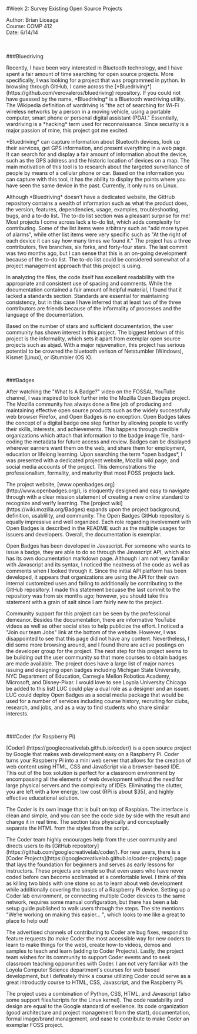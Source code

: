 #Week 2: Survey Existing Open Source Projects

Author: Brian Liceaga<br>
Course: COMP 412<br>
Date: 6/14/14<br>
<br><br>

###Bluedriving
<p>
Recently, I have been very interested in Bluetooth technology, and I have spent a fair amount of time searching for open source projects.  More specifically, I was looking for a project that was programmed in python.  In browsing through GitHub, I came across the [*Bluedriving*](https://github.com/verovaleros/bluedriving) repository.  If you could not have guessed by the name, *Bluedriving* is a Bluetooth wardriving utility.  The Wikipedia definition of wardriving is "the act of searching for Wi-Fi wireless networks by a person in a moving vehicle, using a portable computer, smart phone or personal digital assistant (PDA)." Essentially, wardriving is a *hacking* term used for reconnaissance. Since security is a major passion of mine, this project got me excited.
</p>

<p>
*Bluedriving* can capture information about Bluetooth devices, look up their services, get GPS information, and present everything in a web page. It can search for and display a fair amount of information about the device, such as the GPS address and the historic location of devices on a map. The main motivation of this tool is to research about the targeted surveillance of people by means of a cellular phone or car. Based on the information you can capture with this tool, it has the ability to display the points where you have seen the same device in the past. Currently, it only runs on Linux.
</p>

<p>
Although *Bluedriving* doesn't have a dedicated website, the GitHub repository contains a wealth of information such as what the product does, the version, features, dependencies, usage, examples, troubleshooting, bugs, and a to-do list.  The to-do list section was a pleasant surprise for me! Most projects I come across lack a to-do list, which adds complexity for contributing. Some of the list items were arbitrary such as "add more types of alarms", while other list items were very specific such as "At the right of each device it can say how many times we found it."  The project has a three contributors, five branches, six forks, and forty-four stars.  The last commit was two months ago, but I can sense that this is an on-going development because of the to-do list.  The to-do list could be considered somewhat of a project management approach that this project is using.  
</p>

<p>
In analyzing the files, the code itself has excellent readability with the appropriate and consistent use of spacing and comments.  While the documentation contained a fair amount of helpful material, I found that it lacked a standards section.  Standards are essential for maintaining consistency, but in this case I have inferred that at least two of the three contributors are friends because of the informality of processes and the language of the documentation.
</p>

<p>
Based on the number of stars and sufficient documentation, the user community has shown interest in this project.  The biggest letdown of this project is the informality, which sets it apart from exemplar open source projects such as abjad. With a major rejuvenation, this project has serious potential to be crowned the bluetooth verison of Netstumbler (Windows), Kismet (Linux), or iStumbler (OS X).
</p>
<br>

###Badges 

<p>
After watching the "What Is A Badge?" video on the FOSSAL YouTube channel, I was inspired to look further into the Mozilla Open Badges project.  The Mozilla community has always done a fine job of producing and maintaining effective open source products such as the widely successfully web browser Firefox, and Open Badges is no exception. Open Badges takes the concept of a digital badge one step further by allowing people to verify their skills, interests, and achievements. This happens through credible organizations which attach that information to the badge image file, hard-coding the metadata for future access and review. Badges can be displayed wherever earners want them on the web, and share them for employment, education or lifelong learning. Upon searching the term *open badges*, I was presented with a dedicated project website, Mozilla wiki page, and social media accounts of the project.  This demonstrations the professionalism, formality, and maturity that most FOSS projects lack. </p>

<p>
The project website, [www.openbadges.org] (http://www.openbadges.org/), is eloquently designed and easy to navigate through with a clear mission statement of creating a new online standard to recognize and verify learning. The [project wiki] (https://wiki.mozilla.org/Badges) expands upon the project background, definition, usablility, and community. The Open Badges GitHub repository is equally impressive and well organized.  Each role regarding involvement with Open Badges is described in the README such as the multiple usages for issuers and developers.  Overall, the documentation is exemplar.
</p>

<p>
Open Badges has been developed in Javascript. For someone who wants to issue a badge, they are able to do so through the Javascript API, which also has its own documentation markdown page.  Although I am not very familiar with Javascript and its syntax, I noticed the neatness of the code as well as comments when I looked through it. Since the initial API platform has been developed, it appears that organizations are using the API for their own internal customized uses and failing to additionally be contributing to the GitHub repository. I made this statement becuase the last commit to the repository was from six months ago; however, you should take this statement with a grain of salt since I am fairly new to the project.    
</p>

<p>
Community support for this project can be seen by the professional demeanor.  Besides the documentation, there are informative YouTube videos as well as other social sites to help publicize the effort. I noticed a "Join our team Jobs" link at the bottom of the website. However, I was disappointed to see that this page did not have any content. Nevertheless, I did some more browsing around, and I found there are active postings on the developer group for the project.  The next step for this project seems to be building out the user community so that more courses to obtain badges are made available.  The project does have a large list of major names issuing and designing open badges including Michigan State University, NYC Department of Education, Carnegie Mellon Robotics Academy, Microsoft, and Disney-Pixar.  I would love to see Loyola University Chicago be added to this list! LUC could play a dual role as a designer and an issuer.  LUC could deploy Open Badges as a social media package that would be used for a number of services including course history, recruiting for clubs, research, and jobs, and as a way to find students who share similar interests.   
</p>
<br>



###Coder (for Raspberry Pi)

<p>
[Coder] (https://googlecreativelab.github.io/coder/) is a open source project by Google that makes web development easy on a Raspberry Pi.  Coder turns your Raspberry Pi into a mini web server that allows for the creation of web content using HTML, CSS and JavaScript via a browser-based IDE.  This out of the box solution is perfect for a classroom environment by encompassing all the elements of web development without the need for large physical servers and the complexity of IDEs. Eliminating the clutter, you are left with a low energy, low cost (RPi is about $35), and highly effective educational solution.    
</p>

<p>
The Coder is its own image that is built on top of Raspbian.  The interface is clean and simple, and you can see the code side by side with the result and change it in real time. The section tabs physically and conceptually separate the HTML from the styles from the script.  
</p>

<p>
The Coder team highly encourages help from the user community and directs users to its [GitHub repository](https://github.com/googlecreativelab/coder/). For new users, there is a [Coder Projects](https://googlecreativelab.github.io/coder-projects/) page that lays the foundation for beginners and serves as early lessons for instructors.  These projects are simple so that even users who have never coded before can become acclimated at a comfortable level.  I think of this as killing two birds with one stone so as to learn about web development while additionally covering the basics of a Raspberry Pi device.  Setting up a Coder lab environment, or connecting multiple Coder devices to the same network, requires some manual configuration, but there has been a lab setup guide published to walk users through the steps. The site mentions "We’re working on making this easier... ", which looks to me like a great to place to help out!     
</p>

<p>
The advertised channels of contributing to Coder are bug fixes, respond to feature requests (to make Coder the most accessible way for new coders to learn to make things for the web), create how-to videos, demos and samples to teach and learn (adding to Coder Projects).  Lastly, the project team wishes for its community to support Coder events and to seek classroom teaching opporunities with Coder. I am not very familiar with the Loyola Computer Science department's courses for web based development, but I definately think a course  utilizing Coder could serve as a great introductly course to HTML, CSS, Javascript, and the Raspberry Pi.
</p>

<p>
The project uses a combination of Python, CSS, HTML, and Javascript (also some support files/scripts for the Linux kernel).  The code readability and design are equal to the Google standard of exellence. Its code organization (good architecture and project management from the start), documentation, formal image/brand management, and ease to contribute to make Coder an exemplar FOSS project.   
</p>